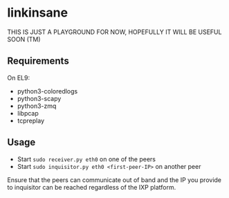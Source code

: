 # linkinsane

THIS IS JUST A PLAYGROUND FOR NOW, HOPEFULLY IT WILL BE USEFUL SOON (TM)

## Requirements

On EL9:

 * python3-coloredlogs
 * python3-scapy
 * python3-zmq
 * libpcap
 * tcpreplay

## Usage

 * Start `sudo receiver.py eth0` on one of the peers
 * Start `sudo inquisitor.py eth0 <first-peer-IP>` on another peer

Ensure that the peers can communicate out of band and the IP you provide to inquisitor
can be reached regardless of the IXP platform.
